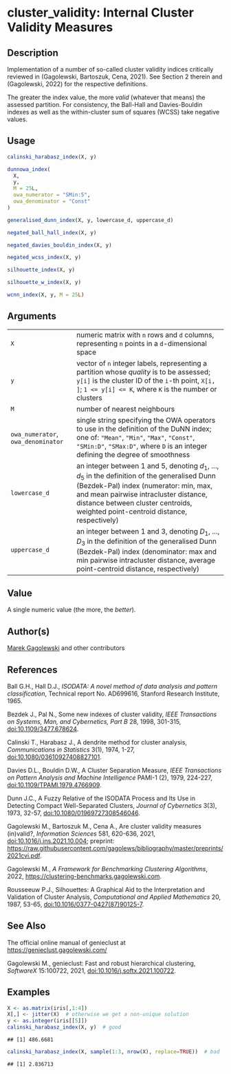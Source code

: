 # cluster_validity: Internal Cluster Validity Measures

## Description

Implementation of a number of so-called cluster validity indices critically reviewed in (Gagolewski, Bartoszuk, Cena, 2021). See Section 2 therein and (Gagolewski, 2022) for the respective definitions.

The greater the index value, the more *valid* (whatever that means) the assessed partition. For consistency, the Ball-Hall and Davies-Bouldin indexes as well as the within-cluster sum of squares (WCSS) take negative values.

## Usage

``` r
calinski_harabasz_index(X, y)

dunnowa_index(
  X,
  y,
  M = 25L,
  owa_numerator = "SMin:5",
  owa_denominator = "Const"
)

generalised_dunn_index(X, y, lowercase_d, uppercase_d)

negated_ball_hall_index(X, y)

negated_davies_bouldin_index(X, y)

negated_wcss_index(X, y)

silhouette_index(X, y)

silhouette_w_index(X, y)

wcnn_index(X, y, M = 25L)
```

## Arguments

|                                    |                                                                                                                                                                                                                                                                         |
|------------------------------------|-------------------------------------------------------------------------------------------------------------------------------------------------------------------------------------------------------------------------------------------------------------------------|
| `X`                                | numeric matrix with `n` rows and `d` columns, representing `n` points in a `d`-dimensional space                                                                                                                                                                        |
| `y`                                | vector of `n` integer labels, representing a partition whose *quality* is to be assessed; `y[i]` is the cluster ID of the `i`-th point, `X[i, ]`; `1 <= y[i] <= K`, where `K` is the number or clusters                                                                 |
| `M`                                | number of nearest neighbours                                                                                                                                                                                                                                            |
| `owa_numerator`, `owa_denominator` | single string specifying the OWA operators to use in the definition of the DuNN index; one of: `"Mean"`, `"Min"`, `"Max"`, `"Const"`, `"SMin:D"`, `"SMax:D"`, where `D` is an integer defining the degree of smoothness                                                 |
| `lowercase_d`                      | an integer between 1 and 5, denoting $d_1$, \..., $d_5$ in the definition of the generalised Dunn (Bezdek-Pal) index (numerator: min, max, and mean pairwise intracluster distance, distance between cluster centroids, weighted point-centroid distance, respectively) |
| `uppercase_d`                      | an integer between 1 and 3, denoting $D_1$, \..., $D_3$ in the definition of the generalised Dunn (Bezdek-Pal) index (denominator: max and min pairwise intracluster distance, average point-centroid distance, respectively)                                           |

## Value

A single numeric value (the more, the *better*).

## Author(s)

[Marek Gagolewski](https://www.gagolewski.com/) and other contributors

## References

Ball G.H., Hall D.J., *ISODATA: A novel method of data analysis and pattern classification*, Technical report No. AD699616, Stanford Research Institute, 1965.

Bezdek J., Pal N., Some new indexes of cluster validity, *IEEE Transactions on Systems, Man, and Cybernetics, Part B* 28, 1998, 301-315, [doi:10.1109/3477.678624](https://doi.org/10.1109/3477.678624).

Calinski T., Harabasz J., A dendrite method for cluster analysis, *Communications in Statistics* 3(1), 1974, 1-27, [doi:10.1080/03610927408827101](https://doi.org/10.1080/03610927408827101).

Davies D.L., Bouldin D.W., A Cluster Separation Measure, *IEEE Transactions on Pattern Analysis and Machine Intelligence* PAMI-1 (2), 1979, 224-227, [doi:10.1109/TPAMI.1979.4766909](https://doi.org/10.1109/TPAMI.1979.4766909).

Dunn J.C., A Fuzzy Relative of the ISODATA Process and Its Use in Detecting Compact Well-Separated Clusters, *Journal of Cybernetics* 3(3), 1973, 32-57, [doi:10.1080/01969727308546046](https://doi.org/10.1080/01969727308546046).

Gagolewski M., Bartoszuk M., Cena A., Are cluster validity measures (in)valid?, *Information Sciences* 581, 620-636, 2021, [doi:10.1016/j.ins.2021.10.004](https://doi.org/10.1016/j.ins.2021.10.004); preprint: <https://raw.githubusercontent.com/gagolews/bibliography/master/preprints/2021cvi.pdf>.

Gagolewski M., *A Framework for Benchmarking Clustering Algorithms*, 2022, <https://clustering-benchmarks.gagolewski.com>.

Rousseeuw P.J., Silhouettes: A Graphical Aid to the Interpretation and Validation of Cluster Analysis, *Computational and Applied Mathematics* 20, 1987, 53-65, [doi:10.1016/0377-0427(87)90125-7](https://doi.org/10.1016/0377-0427%2887%2990125-7).

## See Also

The official online manual of <span class="pkg">genieclust</span> at <https://genieclust.gagolewski.com/>

Gagolewski M., <span class="pkg">genieclust</span>: Fast and robust hierarchical clustering, *SoftwareX* 15:100722, 2021, [doi:10.1016/j.softx.2021.100722](https://doi.org/10.1016/j.softx.2021.100722).

## Examples




```r
X <- as.matrix(iris[,1:4])
X[,] <- jitter(X)  # otherwise we get a non-unique solution
y <- as.integer(iris[[5]])
calinski_harabasz_index(X, y)  # good
```

```
## [1] 486.6681
```

```r
calinski_harabasz_index(X, sample(1:3, nrow(X), replace=TRUE))  # bad
```

```
## [1] 2.836713
```
